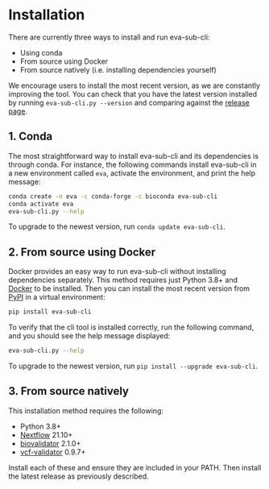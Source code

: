 # Installation

There are currently three ways to install and run eva-sub-cli:
- Using conda
- From source using Docker
- From source natively (i.e. installing dependencies yourself)

We encourage users to install the most recent version, as we are constantly improving the tool. You can check that you
have the latest version installed by running `eva-sub-cli.py --version` and comparing against the
[release page](https://github.com/EBIvariation/eva-sub-cli/releases).

## 1. Conda

The most straightforward way to install eva-sub-cli and its dependencies is through conda.
For instance, the following commands install eva-sub-cli in a new environment called `eva`, activate the environment, and print
the help message:
```bash
conda create -n eva -c conda-forge -c bioconda eva-sub-cli
conda activate eva
eva-sub-cli.py --help
````

To upgrade to the newest version, run `conda update eva-sub-cli`.

## 2. From source using Docker

Docker provides an easy way to run eva-sub-cli without installing dependencies separately.
This method requires just Python 3.8+ and [Docker](https://docs.docker.com/engine/install/) to be installed.
Then you can install the most recent version from [PyPI](https://pypi.org/project/eva-sub-cli/) in a virtual environment:
```bash
pip install eva-sub-cli
```

To verify that the cli tool is installed correctly, run the following command, and you should see the help message displayed: 
```bash
eva-sub-cli.py --help
```

To upgrade to the newest version, run `pip install --upgrade eva-sub-cli`.

## 3. From source natively

This installation method requires the following:
* Python 3.8+
* [Nextflow](https://www.nextflow.io/docs/latest/getstarted.html) 21.10+
* [biovalidator](https://github.com/elixir-europe/biovalidator) 2.1.0+
* [vcf-validator](https://github.com/EBIvariation/vcf-validator) 0.9.7+

Install each of these and ensure they are included in your PATH. Then install the latest release as previously described.
